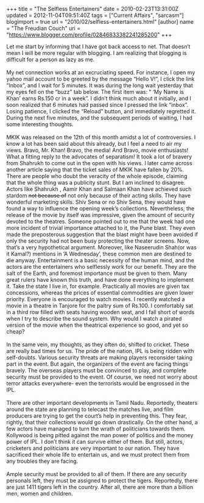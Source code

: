 +++
title = "The Selfless Entertainers"
date = 2010-02-23T13:31:00Z
updated = 2012-11-04T09:51:40Z
tags = ["Current Affairs", "sarcasm"]
blogimport = true 
url = "2010/02/selfless-entertainers.html"
[author]
	name = "The Freudian Couch"
	uri = "https://www.blogger.com/profile/02846833382241285200"
+++

<div dir="ltr" style="text-align: left;" trbidi="on">
Let me start by informing that I have got back  access to net. That doesn’t mean I will be more regular with blogging. I am realizing that blogging is difficult for a person as lazy as me. <br />
<br />
My net connection works at an excruciating speed. For instance, I open my yahoo mail account to be greeted by the message “Hello V!”, I click the link “Inbox”, and I wait for 5 minutes.  It was during the long wait yesterday that my eyes fell on the “buzz” tab below. The first item was: “ ‘My Name is Khan’  earns Rs.150 cr in a week”. I didn’t think much about it initially, and I soon realized that 6 minutes had passed since I pressed the link “inbox”. Losing patience, I clicked the “Reload” button, and immediately regretted it. During the next five minutes, and the subsequent periods of waiting, I had some interesting thoughts.<br />
<br />
MKIK was released on the 12th of this month amidst a lot of controversies. I know a lot has been said about this already, but I feel a need to air my views.  Bravo, Mr. Khan! Bravo, the media! And Bravo, movie enthusiasts! What a fitting reply to the advocates of separatism! It took a lot of bravery from Shahrukh to come out in the open with his views.  I later came across another article saying that the ticket sales of MKIK have fallen by 20%. There are people who doubt the veracity of the whole episode, claiming that the whole thing was a publicity stunt. But I am inclined to disagree. Actors like Shahrukh , Aamir Khan and Salmaan Khan have achieved such stardom <strike>not because of</strike>  not only because of their acting skills. They have wonderful marketing skills. Shiv Sena or no Shiv Sena, they would have found a way to influence the opening week’s collections. Nevertheless, the release of the movie by itself was impressive, given the amount of security devoted to the theatres. Someone pointed out to me that the week had one more incident of trivial importance attached to it, the Pune blast. They even made the preposterous suggestion that the blast might have been avoided if only the security had not been busy protecting the theater screens. Now, that’s a very hypothetical argument.  Moreover, like Naseerudin Shah(or was it Kamal?) mentions in ‘A Wednesday’, these common men are destined to die anyway.  Entertainment is a basic necessity of the human mind, and the actors are the entertainers who selflessly work for our benefit. They are the salt of the Earth, and foremost importance must be given to them. Many great rulers have known this truth, and have done everything to implement it. Take the state I live in, for example. Practically all movies are given tax concessions, whereas the prices of essential commodities are given lower priority. Everyone is encouraged to watch movies. I recently watched a movie in a theatre in Tanjore for the paltry sum of Rs.100. I comfortably sat in a third row filled with seats having wooden seat, and I fall short of words when I try to describe the sound system. Why would I watch a pirated version of the movie when the theatrical experience so good, and yet so cheap? <br />
<br />
In the same vein, my thoughts, as they often do, shifted to cricket. These are really bad times for us. The pride of the nation, IPL is being ridden with self-doubts. Various security threats are making players reconsider taking part in the event. But again, the organizers of the event are facing things bravely. The overseas players must be convinced to play, and complete security must be provided to the event. Of course, we need not worry about terror attacks everywhere- even the terrorists would be engrossed in the IPL.<br />
<br />
There are other important developments in Tamil Nadu. Reportedly, theaters around the state are planning to telecast the matches live, and film producers are trying to get the court’s help in preventing this. They fear, rightly, that their collections would go down drastically. On the other hand, a few actors have managed to turn the wrath of politicians towards them. Kollywood is being pitted against the man power of politics and the money power of IPL. I don’t think it can survive either of them. But still, actors, cricketers and politicians are very important to our nation. They have sacrificed their whole life to entertain us, and we must protect them from any troubles they are facing.<br />
<br />
Ample security must be provided to all of them. If there are any security personals left, they must be assigned to protect the tigers. Reportedly, there are just 1411 tigers left in the country.  After all, there are more than a billion men, women and children.</div>

